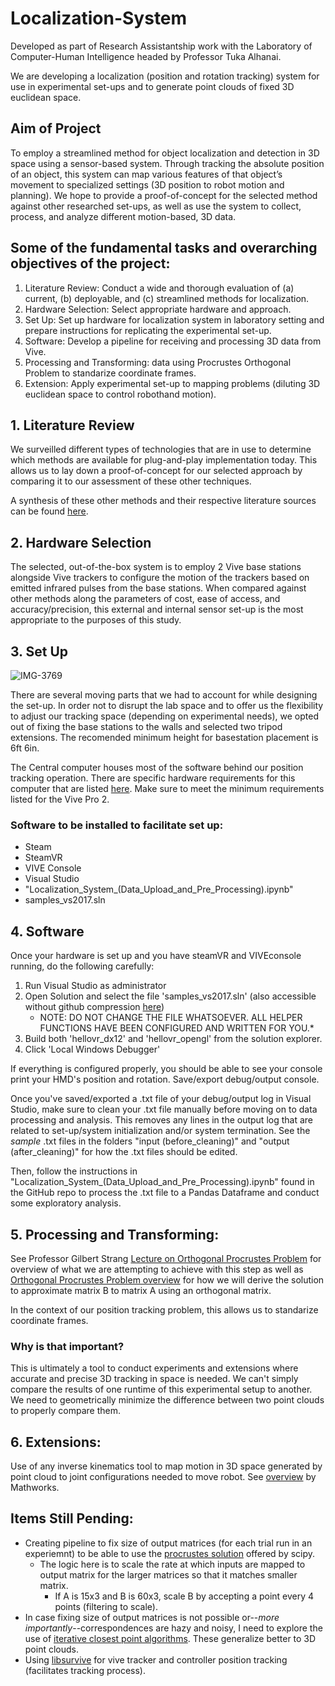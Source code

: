 # Localization-System
Developed as part of Research Assistantship work with the Laboratory of Computer-Human Intelligence headed by Professor Tuka Alhanai.

We are developing a localization (position and rotation tracking) system for use in experimental set-ups and to generate point clouds of fixed 3D euclidean space. 

## Aim of Project
To employ a streamlined method for object localization and detection in 3D space using a sensor-based system. Through tracking the absolute position of an object, this system can map various features of that object’s movement to specialized settings (3D position to robot motion and planning). We hope to provide a proof-of-concept for the selected method against other researched set-ups, as well as use the system to collect, process, and analyze different motion-based, 3D data. 

## Some of the fundamental tasks and overarching objectives of the project:
1. Literature Review: Conduct a wide and thorough evaluation of (a) current, (b) deployable, and (c) streamlined methods for localization.
2. Hardware Selection: Select appropriate hardware and approach.
3. Set Up: Set up hardware for localization system in laboratory setting and prepare instructions for replicating the experimental set-up.
4. Software: Develop a pipeline for receiving and processing 3D data from Vive.
5. Processing and Transforming: data using Procrustes Orthogonal Problem to standarize coordinate frames.
6. Extension: Apply experimental set-up to mapping problems (diluting 3D euclidean space to control robothand motion).

## 1. Literature Review
We surveilled different types of technologies that are in use to determine which methods are available for plug-and-play implementation today. This allows us to lay down a proof-of-concept for our selected approach by comparing it to our assessment of these other techniques.

A synthesis of these other methods and their respective literature sources can be found [here](https://docs.google.com/document/d/1ux5NU3kCQx4bAz_PhazY3dFVRATjMM7p3F19Rx_DHok/edit).

## 2. Hardware Selection
The selected, out-of-the-box system is to employ 2 Vive base stations alongside Vive trackers to configure the motion of the trackers based on emitted infrared pulses from the base stations. When compared against other methods along the parameters of cost, ease of access, and accuracy/precision, this external and internal sensor set-up is the most appropriate to the purposes of this study.

## 3. Set Up
![IMG-3769](https://github.com/FirasBDarwish/Localization-System/assets/94559551/b431d923-eabe-47f6-a16f-5ae6ef0d2ef4)

There are several moving parts that we had to account for while designing the set-up.
In order not to disrupt the lab space and to offer us the flexibility to adjust our tracking space (depending on experimental needs), we opted out of fixing the base stations to the walls and selected two tripod extensions. The recomended minimum height for basestation placement is 6ft 6in.

The Central computer houses most of the software behind our position tracking operation. There are specific hardware requirements for this computer that are listed [here](https://www.vive.com/us/product/vive-pro2/specs/). Make sure to meet the minimum requirements listed for the Vive Pro 2.

### Software to be installed to facilitate set up:
* Steam
* SteamVR
* VIVE Console
* Visual Studio
* "Localization_System_(Data_Upload_and_Pre_Processing).ipynb"
* samples_vs2017.sln

## 4. Software

Once your hardware is set up and you have steamVR and VIVEconsole running, do the following carefully:
1. Run Visual Studio as administrator
2. Open Solution and select the file 'samples_vs2017.sln' (also accessible without github compression [here](https://drive.google.com/drive/folders/1IMe8gzdmaPh613JaygjoRtgVKjA9-ax6?usp=sharing))
    - NOTE: DO NOT CHANGE THE FILE WHATSOEVER. ALL HELPER FUNCTIONS HAVE BEEN CONFIGURED AND WRITTEN FOR YOU.*
3. Build both 'hellovr_dx12' and 'hellovr_opengl' from the solution explorer.
4. Click 'Local Windows Debugger'

If everything is configured properly, you should be able to see your console print your HMD's position and rotation. Save/export debug/output console.

Once you've saved/exported a .txt file of your debug/output log in Visual Studio, make sure to clean your .txt file manually before moving on to data processing and analysis. This removes any lines in the output log that are related to set-up/system initialization and/or system termination. See the *sample* .txt files in the folders "input (before_cleaning)" and "output (after_cleaning)" for how the .txt files should be edited.

Then, follow the instructions in "Localization_System_(Data_Upload_and_Pre_Processing).ipynb" found in the GitHub repo to process the .txt file to a Pandas Dataframe and conduct some exploratory analysis.

## 5. Processing and Transforming:

See Professor Gilbert Strang [Lecture on Orthogonal Procrustes Problem](https://www.youtube.com/watch?v=0Qws8BuK3RQ&t=315s) for overview of what we are attempting to achieve with this step as well as [Orthogonal Procrustes Problem overview](https://en.wikipedia.org/wiki/Orthogonal_Procrustes_problem) for how we will derive the solution to approximate matrix B to matrix A using an orthogonal matrix.

In the context of our position tracking problem, this allows us to standarize coordinate frames.

### Why is that important?
This is ultimately a tool to conduct experiments and extensions where accurate and precise 3D tracking in space is needed. We can't simply compare the results of one runtime of this experimental setup to another. We need to geometrically minimize the difference between two point clouds to properly compare them.

## 6. Extensions:
Use of any inverse kinematics tool to map motion in 3D space generated by point cloud to joint configurations needed to move robot. See [overview](https://www.mathworks.com/help/robotics/inverse-kinematics.html) by Mathworks.

## Items Still Pending:
* Creating pipeline to fix size of output matrices (for each trial run in an experiemnt) to be able to use the [procrustes solution](https://docs.scipy.org/doc/scipy/reference/generated/scipy.spatial.procrustes.html) offered by scipy.
    * The logic here is to scale the rate at which inputs are mapped to output matrix for the larger matrices so that it matches smaller matrix.
        * If A is 15x3 and B is 60x3, scale B by accepting a point every 4 points (filtering to scale).
* In case fixing size of output matrices is not possible or--*more importantly*--correspondences are hazy and noisy, I need to explore the use of [iterative closest point algorithms](https://en.m.wikipedia.org/wiki/Iterative_closest_point). These generalize better to 3D point clouds.
* Using [libsurvive](https://github.com/cntools/libsurvive) for vive tracker and controller position tracking (facilitates tracking process).
